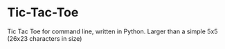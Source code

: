 # Tic-Tac-Toe
Tic Tac Toe for command line, written in Python. Larger than a simple 5x5 (26x23 characters in size)
